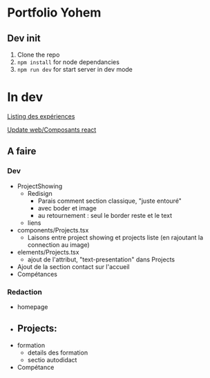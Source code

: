 # Portfolio Yohem
## Dev init

1. Clone the  repo
2. `npm install` for node dependancies
3. `npm run dev` for start server in dev mode
# In dev
[Listing des expériences](./docs/experience.md)

[Update web/Composants react](./docs/Front.md)

## A faire

### Dev 
- ProjectShowing
  - Redisign
    - Parais comment section classique, "juste entouré"
    - avec boder et image
    - au retournement : seul le border reste et le text
  - liens
- components/Projects.tsx
  - Laisons entre project showing et projects liste (en rajoutant la connection au image)
- elements/Projects.tsx
  - ajout de l'attribut, "text-presentation" dans Projects
- Ajout de la section contact sur l'accueil
- Compétances

### Redaction
- homepage
- Projects:
  - 
- formation
  - details des formation
  - sectio autodidact
- Compétance